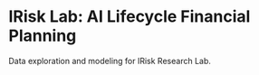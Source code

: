 # IRisk Lab: AI Lifecycle Financial Planning
 Data exploration and modeling for IRisk Research Lab.
